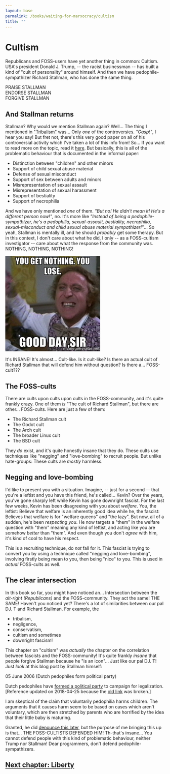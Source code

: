 ```yaml
---
layout: base
permalink: /books/waiting-for-marxocracy/cultism
title: ""
---
```


# Cultism
Republicans and FOSS-users have yet another thing in common: Cultism. USA's
president Donald J. Trump, -- the racist businessman -- has built a kind of
"cult of personality" around himself. And then we have pedophile-sympathizer
Richard Stallman, who has done the same thing.

PRAISE STALLMAN  
ENDORSE STALLMAN  
FORGIVE STALLMAN

## And Stallman returns
Stallman? Why would we mention Stallman again? Well... The thing I mentioned
in ["Tribalism"](/books/waiting-for-marxocracy/foss-culture#foss-tribalism) was... Only *one* of the controversies.
*"Gasp!"*, I hear you say! But fret not, there's this very good paper on
all of his controversial activity which I've taken a lot of this info from!
So... If you want to read more on the topic, read it [here](https://https://stallman-report.org/).
But basically, this is all of the problematic behaviour that is documented
in the informal paper:

- Distinction between "children" and other minors
- Support of child sexual abuse material
- Defense of sexual misconduct
- Support of sex between adults and minors
- Misrepresentation of sexual assault
- Misrepresentation of sexual harassment
- Support of bestiality
- Support of necrophilia

And we have only mentioned *one* of them. *"But no! He didn't mean it! He's
a different person now!"*, no. It's more like *"Instead of being a pedophile-sympathizer,
he's a pedophilia, sexual-assault, bestiality, necrophilia, sexual-misconduct and child
sexual abuse material sympathizer!"*... So yeah, Stallman is mentally ill, and he should
*probably* get some therapy. But in this context, I don't care about what he did, I only
-- as a FOSS-cultism investigator -- care about what the response from the community was.
NOTHING, NOTHING, NOTHING!

[![You get nothing! You lose! Good day sir!](/images/wonka.jpg)](/)

It's INSANE! It's almost... Cult-like. Is it cult-like? Is there an actual cult of Richard
Stallman that will defend him without question? Is there a... FOSS-cult???

## The FOSS-cults
There are cults upon cults upon cults in the FOSS-community, and it's quite frankly crazy.
One of them *is* "The cult of Richard Stallman", but there are other... FOSS-cults. Here
are just a few of them:

- The Richard Stallman cult
- The Godot cult
- The Arch cult
- The broader Linux cult
- The BSD cult

They *do* exist, and it's quite honestly insane that they do. These cults use techniques
like "negging" and "love-bombing" to recruit people. But unlike hate-groups: These cults
are *mostly* harmless.

## Negging and love-bombing
I'd like to present you with a situation. Imagine, -- just for a second -- that you're a
leftist and you have this friend, he's called... Kevin? Over the years, you've gone sharply
left while Kevin has gone downright fascist. For the last few weeks, Kevin has been
disagreeing with you about *welfare*. You, the leftist: Believe that welfare is an inherently
good idea while he, the fascist: Believes that welfare is for "welfare queens" and "the lazy".
But now, all of a sudden, he's been *respecting you*. He now targets a "them" in the welfare
question with "them" meaning any kind of leftist, and acting like you are somehow *better*
than "them". And even though you don't *agree* with him, it's kind of cool to have his
respect.

This is a recruiting technique, do *not* fall for it. This fascist is trying to convert
you by using a technique called "negging and love-bombing", involving firstly being
mean to you, then being "nice" to you. This is used in *actual* FOSS-cults as well.

## The clear intersection
In this book so far, you might have noticed an... Intersection between the *alt-right
(Republicans)* and the FOSS-community. They act the same! THE SAME! Haven't you noticed
yet? There's a lot of similarities between our pal DJ. T and Richard Stallman. For example,
the

- tribalism,
- negligence,
- conservatism,
- cultism and sometimes
- downright fascism!

This chapter on "cultism" was *actually* the chapter on the correlation between fascists and
the FOSS-community! It's quite frankly *insane* that people forgive Stallman because he
"is an icon"... Just like our pal DJ. T! Just *look* at this blog post by Stallman himself:

05 June 2006 (Dutch pedophiles form political party)

Dutch pedophiles have [formed a political party](https://web.archive.org/web/20070320070854/http://www.iol.co.za:80/index.php?click_id=3&art_id=qw1148983921965B233)
to campaign for legalization.
\[Reference updated on 2018-04-25 because the [old link](https://www.iol.co.za/index.php?click_id=3&art_id=qw1148983921965B233)
was broken.]

I am skeptical of the claim that voluntarily pedophilia harms children. The arguments that it
causes harm seem to be based on cases which aren't voluntary, which are then stretched by parents
who are horrified by the idea that their little baby is maturing.

Granted, he did [denounce this later](https://www.stallman.org/archives/2019-sep-dec.html#14_September_2019_(Sex_between_an_adult_and_a_child_is_wrong)),
but the purpose of me bringing this up is that... THE FOSS-CULTISTS DEFENDED HIM! Th-that's
insane... You cannot defend people with this kind of problematic behaviour, neither Trump
nor Stallman! Dear programmers, don't defend pedophile-sympathizers.

## [Next chapter: Liberty](/books/waiting-for-marxocracy/liberty)
